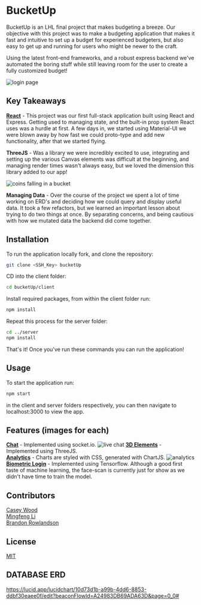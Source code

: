# BucketUp

BucketUp is an LHL final project that makes budgeting a breeze. Our objective with this project was to make a budgeting application that makes it fast and intuitive to set up a budget for experienced budgeters, but also easy to get up and running for users who might be newer to the craft. 

   Using the latest front-end frameworks, and a robust express backend we've automated the boring stuff while still leaving room for the user to create a fully customized budget!

![login page](https://github.com/CaseyQWood/Buckets/blob/master/client/docs/login-facemesh.gif)

## Key Takeaways
**[React](https://reactjs.org/)** - This project was our first full-stack application built using React and Express. Getting used to managing state, and the built-in prop system React uses was a hurdle at first. A few days in, we started using Material-UI we were blown away by how fast we could proto-type and add new functionality, after that we started flying.

**ThreeJS** - Was a library we were incredibly excited to use, integrating and setting up the various Canvas elements was difficult at the beginning, and managing render times wasn't always easy, but we loved the dimension this library added to our app!

![coins falling in a bucket](https://github.com/CaseyQWood/Buckets/blob/master/client/docs/bucket-animation-budget.gif)

**Managing Data** - Over the course of the project we spent a lot of time working on ERD's and deciding how we could query and display useful data. It took a few refactors, but we learned an important lesson about trying to do two things at once. By separating concerns, and being cautious with how we mutated data the backend did come together.

## Installation

To run the application locally fork, and clone the repository:

```bash
git clone <SSH_Key> bucketUp
```
CD into the client folder:
```bash
cd bucketUp/client
```
Install required packages, from within the client folder run:
```bash
npm install
```
Repeat this process for the server folder:
```bash
cd ../server
npm install
```

That's it! Once you've run these commands you can run the application!

## Usage

To start the application run:
```bash
npm start
```
in the client and server folders respectively, you can then navigate to localhost:3000 to view the app.

## Features (images for each)
**[Chat](https://socket.io/)** - Implemented using socket.io. 
![live chat](https://github.com/CaseyQWood/Buckets/blob/master/client/docs/live-chat.gif) 
**[3D Elements](https://threejs.org/)** - Implemented using ThreeJS.  
**[Analytics](https://www.chartjs.org/)** - Charts are styled with CSS, generated with ChartJS.
![analytics](https://github.com/CaseyQWood/Buckets/blob/master/client/docs/Screen%20Shot%202021-08-15%20at%209.48.57%20PM.png)
**[Biometric Login](https://www.tensorflow.org/)** - Implemented using Tensorflow. Although a good first taste of machine learning, the face-scan is currently just for show as we didn't have time to train the model.

## Contributors
[Casey Wood](http://github.com/CaseyQWood)   
[Mingfeng Li](http://github.com/MingfengLi0122)   
[Brandon Rowlandson](http://github.com/Barndon99)

## License
[MIT](https://choosealicense.com/licenses/mit/) 

## DATABASE ERD
https://lucid.app/lucidchart/10d73d1b-a99b-4dd6-8853-ddbf30eaee0f/edit?beaconFlowId=A24983DB69ADA63D&page=0_0#